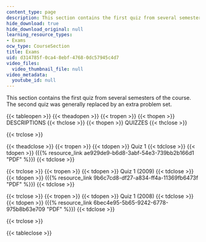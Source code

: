 ```yaml
---
content_type: page
description: This section contains the first quiz from several semesters of the course.
hide_download: true
hide_download_original: null
learning_resource_types:
- Exams
ocw_type: CourseSection
title: Exams
uid: d314785f-0ca4-8ebf-4768-0dc57945c4d7
video_files:
  video_thumbnail_file: null
video_metadata:
  youtube_id: null
---
```


This section contains the first quiz from several semesters of the course. The second quiz was generally replaced by an extra problem set.

{{< tableopen >}}
{{< theadopen >}}
{{< tropen >}}
{{< thopen >}}
DESCRIPTIONS
{{< thclose >}}
{{< thopen >}}
QUIZZES
{{< thclose >}}

{{< trclose >}}

{{< theadclose >}}
{{< tropen >}}
{{< tdopen >}}
Quiz 1
{{< tdclose >}}
{{< tdopen >}}
({{% resource_link ae929de9-b6d8-3abf-54e3-739bb2b166d1 "PDF" %}})
{{< tdclose >}}

{{< trclose >}}
{{< tropen >}}
{{< tdopen >}}
Quiz 1 (2009)
{{< tdclose >}}
{{< tdopen >}}
({{% resource_link 9b6c7cd8-df27-a834-ff4a-11369fb6473f "PDF" %}})
{{< tdclose >}}

{{< trclose >}}
{{< tropen >}}
{{< tdopen >}}
Quiz 1 (2008)
{{< tdclose >}}
{{< tdopen >}}
({{% resource_link 6bec4e95-5b65-9242-6778-975b8b63e709 "PDF" %}})
{{< tdclose >}}

{{< trclose >}}

{{< tableclose >}}
